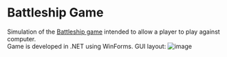 # Battleship Game 
Simulation of the [Battleship game](https://en.wikipedia.org/wiki/Battleship_(game)) intended to allow a player to play against computer.\
Game is developed in .NET using WinForms. 
GUI layout: 
![image](https://github.com/isokolovic/Battleship/assets/18165294/c6ebd733-befa-43be-8e83-f4aef22427d6)



